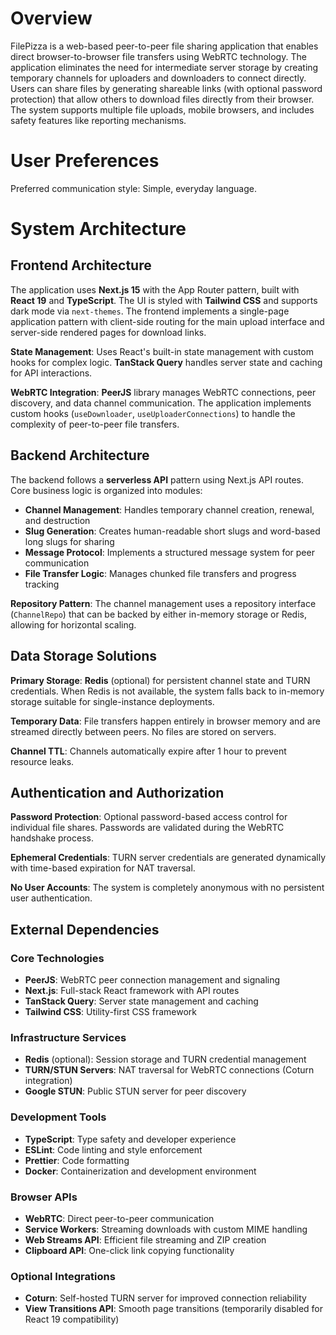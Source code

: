 # Overview

FilePizza is a web-based peer-to-peer file sharing application that enables direct browser-to-browser file transfers using WebRTC technology. The application eliminates the need for intermediate server storage by creating temporary channels for uploaders and downloaders to connect directly. Users can share files by generating shareable links (with optional password protection) that allow others to download files directly from their browser. The system supports multiple file uploads, mobile browsers, and includes safety features like reporting mechanisms.

# User Preferences

Preferred communication style: Simple, everyday language.

# System Architecture

## Frontend Architecture
The application uses **Next.js 15** with the App Router pattern, built with **React 19** and **TypeScript**. The UI is styled with **Tailwind CSS** and supports dark mode via `next-themes`. The frontend implements a single-page application pattern with client-side routing for the main upload interface and server-side rendered pages for download links.

**State Management**: Uses React's built-in state management with custom hooks for complex logic. **TanStack Query** handles server state and caching for API interactions.

**WebRTC Integration**: **PeerJS** library manages WebRTC connections, peer discovery, and data channel communication. The application implements custom hooks (`useDownloader`, `useUploaderConnections`) to handle the complexity of peer-to-peer file transfers.

## Backend Architecture
The backend follows a **serverless API** pattern using Next.js API routes. Core business logic is organized into modules:

- **Channel Management**: Handles temporary channel creation, renewal, and destruction
- **Slug Generation**: Creates human-readable short slugs and word-based long slugs for sharing
- **Message Protocol**: Implements a structured message system for peer communication
- **File Transfer Logic**: Manages chunked file transfers and progress tracking

**Repository Pattern**: The channel management uses a repository interface (`ChannelRepo`) that can be backed by either in-memory storage or Redis, allowing for horizontal scaling.

## Data Storage Solutions
**Primary Storage**: **Redis** (optional) for persistent channel state and TURN credentials. When Redis is not available, the system falls back to in-memory storage suitable for single-instance deployments.

**Temporary Data**: File transfers happen entirely in browser memory and are streamed directly between peers. No files are stored on servers.

**Channel TTL**: Channels automatically expire after 1 hour to prevent resource leaks.

## Authentication and Authorization
**Password Protection**: Optional password-based access control for individual file shares. Passwords are validated during the WebRTC handshake process.

**Ephemeral Credentials**: TURN server credentials are generated dynamically with time-based expiration for NAT traversal.

**No User Accounts**: The system is completely anonymous with no persistent user authentication.

## External Dependencies

### Core Technologies
- **PeerJS**: WebRTC peer connection management and signaling
- **Next.js**: Full-stack React framework with API routes
- **TanStack Query**: Server state management and caching
- **Tailwind CSS**: Utility-first CSS framework

### Infrastructure Services
- **Redis** (optional): Session storage and TURN credential management
- **TURN/STUN Servers**: NAT traversal for WebRTC connections (Coturn integration)
- **Google STUN**: Public STUN server for peer discovery

### Development Tools
- **TypeScript**: Type safety and developer experience
- **ESLint**: Code linting and style enforcement
- **Prettier**: Code formatting
- **Docker**: Containerization and development environment

### Browser APIs
- **WebRTC**: Direct peer-to-peer communication
- **Service Workers**: Streaming downloads with custom MIME handling
- **Web Streams API**: Efficient file streaming and ZIP creation
- **Clipboard API**: One-click link copying functionality

### Optional Integrations
- **Coturn**: Self-hosted TURN server for improved connection reliability
- **View Transitions API**: Smooth page transitions (temporarily disabled for React 19 compatibility)
